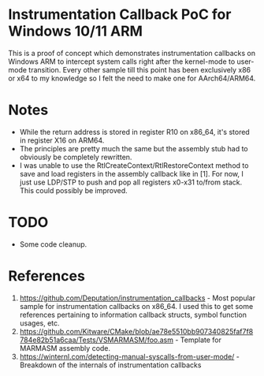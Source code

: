 # Instrumentation Callback PoC for Windows 10/11 ARM

This is a proof of concept which demonstrates instrumentation callbacks on Windows ARM to intercept system calls right
after the kernel-mode to user-mode transition. Every other sample till this point has been exclusively x86 or x64 to my knowledge so I felt the need to make one for AArch64/ARM64.

# Notes

* While the return address is stored in register R10 on x86_64, it's stored in register X16 on ARM64.
* The principles are pretty much the same but the assembly stub had to obviously be completely rewritten.
* I was unable to use the RtlCreateContext/RtlRestoreContext method to save and load registers in the assembly callback like in [1]. For now, I just use LDP/STP to push and pop all registers x0-x31 to/from stack. This could possibly be improved.

# TODO

* Some code cleanup.

# References

1. https://github.com/Deputation/instrumentation_callbacks - Most popular sample for instrumentation callbacks on x86_64.
   I used this to get some references pertaining to information callback structs, symbol function usages, etc.
2. https://github.com/Kitware/CMake/blob/ae78e5510bb907340825faf7f8784e82b51a6caa/Tests/VSMARMASM/foo.asm - Template for MARMASM
   assembly code.
3. https://winternl.com/detecting-manual-syscalls-from-user-mode/ - Breakdown of the internals of instrumentation callbacks
